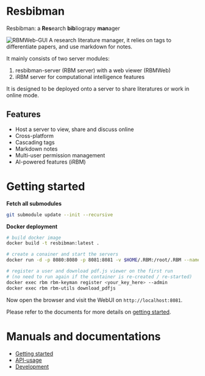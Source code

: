 # Resbibman 
Resbibman: a **Res**earch **bib**liograpy **man**ager

![RBMWeb-GUI](http://limengxun.com/files/imgs/rbmweb.png)
A research literature manager, 
it relies on tags to differentiate papers, and use markdown for notes.

It mainly consists of two server modules: 
1. resbibman-server (RBM server) with a web viewer (RBMWeb)
2. iRBM server for computational intelligence features

It is designed to be deployed onto a server to share literatures or work in online mode.

## Features
* Host a server to view, share and discuss online
* Cross-platform
* Cascading tags  
* Markdown notes
* Multi-user permission management
* AI-powered features (iRBM)

# Getting started
**Fetch all submodules**
```sh
git submodule update --init --recursive
```

**Docker deployment**
```sh
# build docker image
docker build -t resbibman:latest .

# create a conainer and start the servers
docker run -d -p 8080:8080 -p 8081:8081 -v $HOME/.RBM:/root/.RBM --name rbm resbibman:latest

# register a user and download pdf.js viewer on the first run 
# (no need to run again if the container is re-created / re-started)
docker exec rbm rbm-keyman register <your_key_here> --admin
docker exec rbm rbm-utils download_pdfjs
```
Now open the browser and visit the WebUI on `http://localhost:8081`.

Please refer to the documents for more details on [getting started](docs/gettingStarted.md).

# Manuals and documentations
- [Getting started](docs/gettingStarted.md)
- [API-usage](docs/api.md)
- [Development](docs/devGuide.md)
